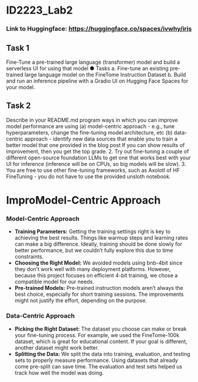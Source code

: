 # ID2223_Lab2

### Link to Huggingface: https://huggingface.co/spaces/ivwhy/iris

## Task 1
Fine-Tune a pre-trained large language (transformer) model and build a
serverless UI for using that model
● Tasks
a. Fine-tune an existing pre-trained large language model on the FineTome
Instruction Dataset
b. Build and run an inference pipeline with a Gradio UI on Hugging Face
Spaces for your model.

## Task 2
Describe in your README.md program ways in which you can improve
model performance are using
(a) model-centric approach - e.g., tune hyperparameters, change the
fine-tuning model architecture, etc
(b) data-centric approach - identify new data sources that enable you to
train a better model that one provided in the blog post
If you can show results of improvement, then you get the top grade.
2. Try out fine-tuning a couple of different open-source foundation LLMs to
get one that works best with your UI for inference (inference will be on
CPUs, so big models will be slow).
3. You are free to use other fine-tuning frameworks, such as Axolotl of HF
FineTuning - you do not have to use the provided unsloth notebook.

# ImproModel-Centric Approach

### Model-Centric Approach

- **Training Parameters:** Getting the training settings right is key to achieving the best results. Things like warmup steps and learning rates can make a big difference. Ideally, training should be done slowly for better performance, but we couldn’t fully explore this due to time constraints.  
- **Choosing the Right Model:** We avoided models using bnb-4bit since they don’t work well with many deployment platforms. However, because this project focuses on efficient 4-bit training, we chose a compatible model for our needs.  
- **Pre-trained Models:** Pre-trained instruction models aren’t always the best choice, especially for short training sessions. The improvements might not justify the effort, depending on the purpose.  

### Data-Centric Approach

- **Picking the Right Dataset:** The dataset you choose can make or break your fine-tuning process. For example, we used the FineTome-100k dataset, which is great for educational content. If your goal is different, another dataset might work better.  
- **Splitting the Data:** We split the data into training, evaluation, and testing sets to properly measure performance. Using datasets that already come pre-split can save time. The evaluation and test sets helped us track how well the model was doing.

